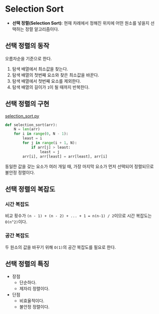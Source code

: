 # Selection Sort

- **선택 정렬(Selection Sort)**: 현재 차례에서 정해진 위치에 어떤 원소를 넣을지 선택하는 정렬 알고리즘이다.



## 선택 정렬의 동작

오름차순을 기준으로 한다.

1. 탐색 배열에서 최소값을 찾는다.
2. 탐색 배열의 첫번째 요소와 찾은 최소값을 바꾼다.
3. 탐색 배열에서 첫번째 요소를 제외한다.
4. 탐색 배열의 길이가 `1`이 될 때까지 반복한다.



## 선택 정렬의 구현

[selection_sort.py](https://github.com/leegwae/problem-solving/blob/main/sorting/selection_sort.py)

```python
def selection_sort(arr):
    N = len(arr)
    for i in range(0, N - 1):
        least = i
        for j in range(i + 1, N):
            if arr[j] > least:
                least = j
        arr[i], arr[least] = arr[least], arr[i]
```

동일한 값을 갖는 요소가 여러 개일 때, 가장 마지막 요소가 먼저 선택되어 정렬되므로 불안정 정렬이다.



## 선택 정렬의 복잡도

### 시간 복잡도

비교 횟수가 `(n - 1) + (n - 2) + ... + 1 = n(n-1) / 2`이므로 시간 복잡도는 `O(n^2)`이다.

### 공간 복잡도

두 원소의 값을 바꾸기 위해 `O(1)`의 공간 복잡도를 필요로 한다.



## 선택 정렬의 특징

- 장점
  - 단순하다.
  - 제자리 정렬이다.
- 단점
  - 비효율적이다.
  - 불안정 정렬이다.

